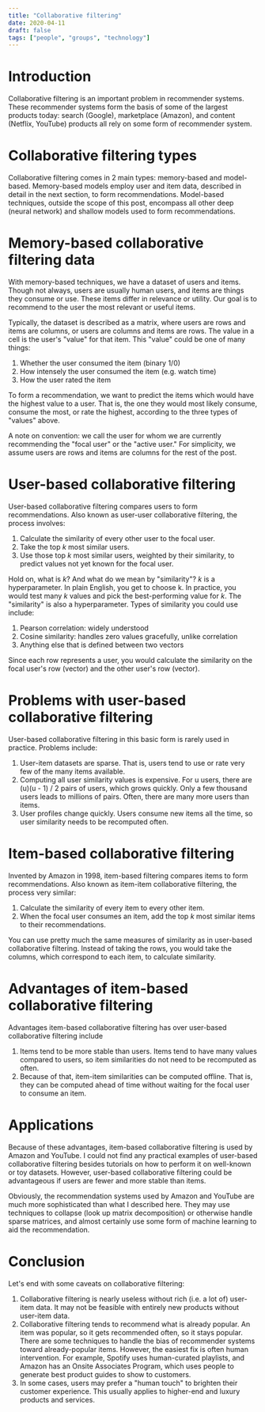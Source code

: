 ```yaml
---
title: "Collaborative filtering"
date: 2020-04-11
draft: false
tags: ["people", "groups", "technology"]
---
```

# Introduction
Collaborative filtering is an important problem in recommender systems. These recommender systems form the basis of some of the largest products today: search (Google), marketplace (Amazon), and content (Netflix, YouTube) products all rely on some form of recommender system.
# Collaborative filtering types
Collaborative filtering comes in 2 main types: memory-based and model-based. Memory-based models employ user and item data, described in detail in the next section, to form recommendations. Model-based techniques, outside the scope of this post, encompass all other deep (neural network) and shallow models used to form recommendations.
# Memory-based collaborative filtering data 
With memory-based techniques, we have a dataset of users and items. Though not always, users are usually human users, and items are things they consume or use. These items differ in relevance or utility. Our goal is to recommend to the user the most relevant or useful items.

Typically, the dataset is described as a matrix, where users are rows and items are columns, or users are columns and items are rows. The value in a cell is the user's "value" for that item. This "value" could be one of many things:
1. Whether the user consumed the item (binary 1/0)
2. How intensely the user consumed the item (e.g. watch time)
3. How the user rated the item

To form a recommendation, we want to predict the items which would have the highest value to a user. That is, the one they would most likely consume, consume the most, or rate the highest, according to the three types of "values" above.

A note on convention: we call the user for whom we are currently recommending the "focal user" or the "active user." For simplicity, we assume users are rows and items are columns for the rest of the post. 
# User-based collaborative filtering
User-based collaborative filtering compares users to form recommendations. Also known as user-user collaborative filtering, the process involves:
1. Calculate the similarity of every other user to the focal user.
2. Take the top _k_ most similar users.
3. Use those top _k_ most similar users, weighted by their similarity, to predict values not yet known for the focal user.

Hold on, what is _k_? And what do we mean by "similarity"? _k_ is a hyperparameter. In plain English, you get to choose k. In practice, you would test many _k_ values and pick the best-performing value for _k_. The "similarity" is also a hyperparameter. Types of similarity you could use include:
1. Pearson correlation: widely understood
2. Cosine similarity: handles zero values gracefully, unlike correlation
3. Anything else that is defined between two vectors

Since each row represents a user, you would calculate the similarity on the focal user's row (vector) and the other user's row (vector).
# Problems with user-based collaborative filtering
User-based collaborative filtering in this basic form is rarely used in practice. Problems include:
1. User-item datasets are sparse. That is, users tend to use or rate very few of the many items available.
2. Computing all user similarity values is expensive. For u users, there are (u)(u - 1) / 2 pairs of users, which grows quickly. Only a few thousand users leads to millions of pairs. Often, there are many more users than items.
3. User profiles change quickly. Users consume new items all the time, so user similarity needs to be recomputed often.
# Item-based collaborative filtering
Invented by Amazon in 1998, item-based filtering compares items to form recommendations. Also known as item-item collaborative filtering, the process very similar:
1. Calculate the similarity of every item to every other item.
2. When the focal user consumes an item, add the top _k_ most similar items to their recommendations.

You can use pretty much the same measures of similarity as in user-based collaborative filtering. Instead of taking the rows, you would take the columns, which correspond to each item, to calculate similarity.
# Advantages of item-based collaborative filtering
Advantages item-based collaborative filtering has over user-based collaborative filtering include
1. Items tend to be more stable than users. Items tend to have many values compared to users, so item similarities do not need to be recomputed as often.
2. Because of that, item-item similarities can be computed offline. That is, they can be computed ahead of time without waiting for the focal user to consume an item.
# Applications
Because of these advantages, item-based collaborative filtering is used by Amazon and YouTube. I could not find any practical examples of user-based collaborative filtering besides tutorials on how to perform it on well-known or toy datasets. However, user-based collaborative filtering could be advantageous if users are fewer and more stable than items.

Obviously, the recommendation systems used by Amazon and YouTube are much more sophisticated than what I described here. They may use techniques to collapse (look up matrix decomposition) or otherwise handle sparse matrices, and almost certainly use some form of machine learning to aid the recommendation.
# Conclusion
Let's end with some caveats on collaborative filtering:
1. Collaborative filtering is nearly useless without rich (i.e. a lot of) user-item data. It may not be feasible with entirely new products without user-item data.
2. Collaborative filtering tends to recommend what is already popular. An item was popular, so it gets recommended often, so it stays popular. There are some techniques to handle the bias of recommender systems toward already-popular items. However, the easiest fix is often human intervention. For example, Spotify uses human-curated playlists, and Amazon has an Onsite Associates Program, which uses people to generate best product guides to show to customers.
3. In some cases, users may prefer a "human touch" to brighten their customer experience. This usually applies to higher-end and luxury products and services.
